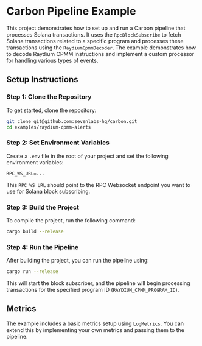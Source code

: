 # Carbon Pipeline Example

This project demonstrates how to set up and run a Carbon pipeline that processes Solana transactions. It uses the `RpcBlockSubscribe` to fetch Solana transactions related to a specific program and processes these transactions using the `RaydiumCpmmDecoder`. The example demonstrates how to decode Raydium CPMM instructions and implement a custom processor for handling various types of events.

## Setup Instructions

### Step 1: Clone the Repository

To get started, clone the repository:

```sh
git clone git@github.com:sevenlabs-hq/carbon.git
cd examples/raydium-cpmm-alerts
```

### Step 2: Set Environment Variables

Create a `.env` file in the root of your project and set the following environment variables:

```env
RPC_WS_URL=...
```

This `RPC_WS_URL` should point to the RPC Websocket endpoint you want to use for Solana block subscribing.

### Step 3: Build the Project

To compile the project, run the following command:

```sh
cargo build --release
```

### Step 4: Run the Pipeline

After building the project, you can run the pipeline using:

```sh
cargo run --release
```

This will start the block subscriber, and the pipeline will begin processing transactions for the specified program ID (`RAYDIUM_CPMM_PROGRAM_ID`).

## Metrics

The example includes a basic metrics setup using `LogMetrics`. You can extend this by implementing your own metrics and passing them to the pipeline.

